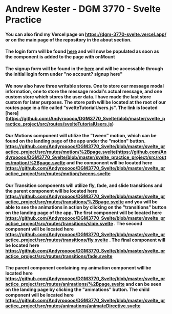 # Andrew Kester - DGM 3770 - Svelte Practice

#### You can also find my Vercel page on https://dgm-3770-svelte.vercel.app/ or on the main page of the repository in the about section.

#### The login form will be found [here](https://github.com/Andyrooooo/DGM3770_Svelte/blob/master/svelte_practice_project/src/routes/loginComponent/%2Bpage.svelte) and will now be populated as soon as the component is added to the page with onMount

#### The signup form will be found in the [here](https://github.com/Andyrooooo/DGM3770_Svelte/blob/master/svelte_practice_project/src/routes/signupForm/%2Bpage.svelte) and will be accessable through the initial login form under "no account? signup here"

#### We now also have three writable stores. One to store our message modal information, one to store the message modal's actual message, and one custom store which stores the user data. I have made the last store custom for later purposes. The store path will be located at the root of our routes page in a file called "svelteTutorialUsers.js". The link is located [here] (https://github.com/Andyrooooo/DGM3770_Svelte/blob/master/svelte_practice_project/src/routes/svelteTutorialUsers.js)

#### Our Motions component will utilize the "tween" motion, which can be found on the landing page of the app under the "motion" button. https://github.com/Andyrooooo/DGM3770_Svelte/blob/master/svelte_practice_project/src/routes/motion/%2Bpage.svelte)https://github.com/Andyrooooo/DGM3770_Svelte/blob/master/svelte_practice_project/src/routes/motion/%2Bpage.svelte and the component will be located here https://github.com/Andyrooooo/DGM3770_Svelte/blob/master/svelte_practice_project/src/routes/motion/tweens.svelte

#### Our Transition components will utilize fly, fade, and slide transitions and the parent component will be located here https://github.com/Andyrooooo/DGM3770_Svelte/blob/master/svelte_practice_project/src/routes/transitions/%2Bpage.svelte and you will be able to see the animations in action by clicking on the "transitions" button on the landing page of the app. The first component will be located here https://github.com/Andyrooooo/DGM3770_Svelte/blob/master/svelte_practice_project/src/routes/transitions/slide.svelte . The second component will be located here https://github.com/Andyrooooo/DGM3770_Svelte/blob/master/svelte_practice_project/src/routes/transitions/fly.svelte . The final component will be located here https://github.com/Andyrooooo/DGM3770_Svelte/blob/master/svelte_practice_project/src/routes/transitions/fade.svelte

#### The parent component containing my animation component will be located here https://github.com/Andyrooooo/DGM3770_Svelte/blob/master/svelte_practice_project/src/routes/animations/%2Bpage.svelte and can be seen on the landing page by clicking the "animations" button. The child component will be located here https://github.com/Andyrooooo/DGM3770_Svelte/blob/master/svelte_practice_project/src/routes/animations/animateDirective.svelte
